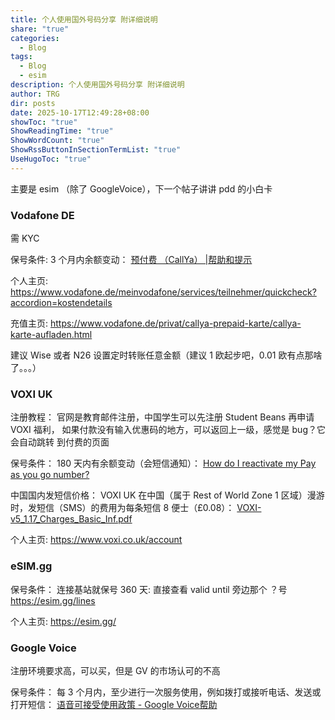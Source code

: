 ```yaml
---
title: 个人使用国外号码分享 附详细说明
share: "true"
categories:
  - Blog
tags:
  - Blog
  - esim
description: 个人使用国外号码分享 附详细说明
author: TRG
dir: posts
date: 2025-10-17T12:49:28+08:00
showToc: "true"
ShowReadingTime: "true"
ShowWordCount: "true"
ShowRssButtonInSectionTermList: "true"
UseHugoToc: "true"
---
```

主要是 esim （除了 GoogleVoice），下一个帖子讲讲 pdd 的小白卡

### Vodafone DE
需 KYC

保号条件:
3 个月内余额变动：
[预付费 （CallYa） |帮助和提示](https://www.vodafone.de/hilfe/prepaid.html?tab=aktivieren&accordion=gueltigkeit-deines-callya-tarifs-und-deines-guthabens)

个人主页:
https://www.vodafone.de/meinvodafone/services/teilnehmer/quickcheck?accordion=kostendetails

充值主页:
https://www.vodafone.de/privat/callya-prepaid-karte/callya-karte-aufladen.html

建议 Wise 或者 N26 设置定时转账任意金额（建议 1 欧起步吧，0.01 欧有点那啥了。。。）

### VOXI UK
注册教程：
官网是教育邮件注册，中国学生可以先注册 Student Beans 再申请 VOXI 福利，
如果付款没有输入优惠码的地方，可以返回上一级，感觉是 bug？它会自动跳转
到付费的页面

保号条件：
180 天内有余额变动（会短信通知）：
[How do I reactivate my Pay as you go number?](https://www.vodafone.co.uk/support/articles/how-do-i-reactivate-my-pay-as-you-go-number----4af9ea65-85a3-41cf-9952-c737d6f0aa21)

中国国内发短信价格：
VOXI UK 在中国（属于 Rest of World Zone 1 区域）漫游时，发短信（SMS）的费用为每条短信 8 便士（£0.08）：
[VOXI-v5_1.17_Charges_Basic_Inf.pdf](https://assets.ctfassets.net/49k3mgcbymb9/69rWHCyJTUFCxjbXuiOwBW/0153109051575697c85e22195b349949/VOXI-v5_1.17_Charges_Basic_Info__1_.pdf)

个人主页:
https://www.voxi.co.uk/account


### eSIM.gg
保号条件：
连接基站就保号 360 天: 直接查看 valid until 旁边那个 ？号
https://esim.gg/lines

个人主页:
https://esim.gg/

### Google Voice
注册环境要求高，可以买，但是 GV 的市场认可的不高

保号条件：
每 3 个月内，至少进行一次服务使用，例如拨打或接听电话、发送或打开短信：
[语音可接受使用政策 - Google Voice帮助](https://support.google.com/voice/answer/9230450)
